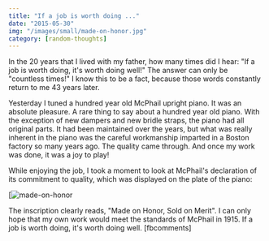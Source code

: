 ```yaml
---
title: "If a job is worth doing ..."
date: "2015-05-30"
img: "/images/small/made-on-honor.jpg"
category: [random-thoughts]
---
```


In the 20 years that I lived with my father, how many times did I hear: "If a job is worth doing, it's worth doing well!" The answer can only be "countless times!" I know this to be a fact, because those words constantly return to me 43 years later.

Yesterday I tuned a hundred year old McPhail upright piano. It was an absolute pleasure. A rare thing to say about a hundred year old piano. With the exception of new dampers and new bridle straps, the piano had all original parts. It had been maintained over the years, but what was really inherent in the piano was the careful workmanship imparted in a Boston factory so many years ago. The quality came through. And once my work was done, it was a joy to play!

While enjoying the job, I took a moment to look at McPhail's declaration of its commitment to quality, which was displayed on the plate of the piano:

[![made-on-honor](/images/medium/made-on-honor.jpg)

The inscription clearly reads, "Made on Honor, Sold on Merit". I can only hope that my own work would meet the standards of McPhail in 1915. If a job is worth doing, it's worth doing well. \[fbcomments\]
